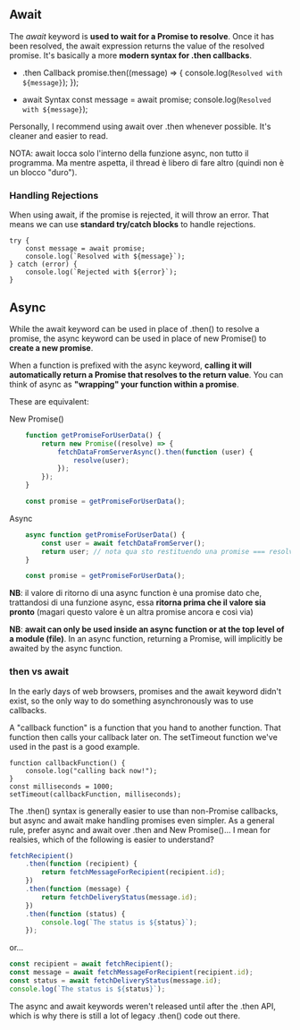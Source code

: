 ## Await
The _await_ keyword is **used to wait for a Promise to resolve**. Once it has been resolved, the await expression returns the value of the resolved promise. It's basically a more **modern syntax for .then callbacks**.

- .then Callback
    promise.then((message) => {
        console.log(`Resolved with ${message}`);
    });

- await Syntax
    const message = await promise;
    console.log(`Resolved with ${message}`);

Personally, I recommend using await over .then whenever possible. It's cleaner and easier to read.

NOTA: await locca solo l'interno della funzione async, non tutto il programma. Ma mentre aspetta, il thread è libero di fare altro (quindi non è un blocco "duro").



### Handling Rejections
When using await, if the promise is rejected, it will throw an error. That means we can use **standard try/catch blocks** to handle rejections.

    try {
        const message = await promise;
        console.log(`Resolved with ${message}`);
    } catch (error) {
        console.log(`Rejected with ${error}`);
    }





## Async
While the await keyword can be used in place of .then() to resolve a promise, the async keyword can be used in place of new Promise() to **create a new promise**.

When a function is prefixed with the async keyword, **calling it will automatically return a Promise that resolves to the return value**. You can think of async as **"wrapping" your function within a promise**.

These are equivalent:

New Promise()
```Javascript
    function getPromiseForUserData() {
        return new Promise((resolve) => {
            fetchDataFromServerAsync().then(function (user) {
                resolve(user);
            });
        });
    }

    const promise = getPromiseForUserData();
```
    
Async
```Javascript
    async function getPromiseForUserData() {
        const user = await fetchDataFromServer();
        return user; // nota qua sto restituendo una promise === resolve(user)
    }

    const promise = getPromiseForUserData();
```

**NB**: il valore di ritorno di una async function è una promise dato che, trattandosi di una funzione async, essa **ritorna prima che il valore sia pronto** (magari questo valore è un altra promise ancora e così via) 

**NB**: **await can only be used inside an async function or at the top level of a module (file)**. In an async function, returning a Promise, will implicitly be awaited by the async function.







### then vs await
In the early days of web browsers, promises and the await keyword didn't exist, so the only way to do something asynchronously was to use callbacks.

A "callback function" is a function that you hand to another function. That function then calls your callback later on. The setTimeout function we've used in the past is a good example.

    function callbackFunction() {
        console.log("calling back now!");
    }
    const milliseconds = 1000;
    setTimeout(callbackFunction, milliseconds);


The .then() syntax is generally easier to use than non-Promise callbacks, but async and await make handling promises even simpler. As a general rule, prefer async and await over .then and New Promise()... I mean for realsies, which of the following is easier to understand?
    
```Javascript
fetchRecipient()
    .then(function (recipient) {
        return fetchMessageForRecipient(recipient.id);
    })
    .then(function (message) {
        return fetchDeliveryStatus(message.id);
    })
    .then(function (status) {
        console.log(`The status is ${status}`);
    });
```

or...

```Javascript
const recipient = await fetchRecipient();
const message = await fetchMessageForRecipient(recipient.id);
const status = await fetchDeliveryStatus(message.id);
console.log(`The status is ${status}`);
```

The async and await keywords weren't released until after the .then API, which is why there is still a lot of legacy .then() code out there.